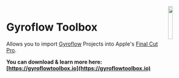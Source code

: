 <img src="https://github.com/latenitefilms/GyroflowToolbox/raw/main/docs/static/logo.png" align="right" width="15%" height="15%" />

# Gyroflow Toolbox

Allows you to import [Gyroflow](https://github.com/gyroflow/gyroflow) Projects into Apple's [Final Cut Pro](https://www.apple.com/final-cut-pro/).

**You can download & learn more here: [https://gyroflowtoolbox.io](https://gyroflowtoolbox.io)**
